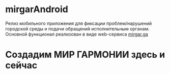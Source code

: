# mirgarAndroid
Релиз мобильного приложения для фиксации проблем/нарушений городской среды и подачи обращений  исполнительным органам. 
Основной функционал реализован в виде web-сервиса 
<a href="https://mirgar.ga" target="_blank">mirgar.ga</a>
# Создадим МИР ГАРМОНИИ здесь и сейчас
